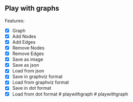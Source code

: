 ## Play with graphs

Features:
- [x] Graph
- [x] Add Nodes
- [x] Add Edges
- [x] Remove Nodes
- [x] Remove Edges
- [x] Save as image
- [x] Save as json
- [x] Load from json
- [x] Save in graphviz format
- [x] Load from graphviz format
- [x] Save in dot format
- [x] Load from dot format
#   p l a y _ w i t h _ g r a p h  
 #   p l a y _ w i t h _ g r a p h  
 